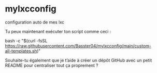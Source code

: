 # mylxcconfig
configuration auto de mes lxc

Tu peux maintenant exécuter ton script comme ceci :

bash -c "$(curl -fsSL https://raw.githubusercontent.com/Basster04/mylxcconfig/main/custom-all-templates.sh)"

Souhaite-tu également que je t’aide à créer un dépôt GitHub avec un petit README pour centraliser tout ça proprement ?
